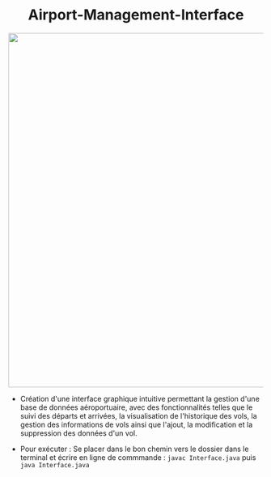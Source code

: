 <h1 align="center"> Airport-Management-Interface </h1>

<p align="center">
<img width="700" src="https://user-images.githubusercontent.com/73723037/233782921-6eb63224-f8c4-4dc9-a4f3-a46a35077689.JPG">
</p>

- Création d'une interface graphique intuitive permettant la gestion d'une base de données aéroportuaire, avec des fonctionnalités telles que le suivi des départs et arrivées, la visualisation de l'historique des vols, la gestion des informations de vols ainsi que l'ajout, la modification et la suppression des données d'un vol.<br>

- Pour exécuter : Se placer dans le bon chemin vers le dossier dans le terminal et écrire en ligne de commmande : 
`javac Interface.java` puis `java Interface.java`
